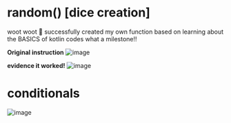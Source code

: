 # random() [dice creation]
woot woot 🎉 successfully created my own function based on learning about the BASICS of kotlin codes
what a milestone!! 

**Original instruction** 
![image](https://user-images.githubusercontent.com/64606027/159664985-5d96ba92-71f9-4a6e-bea1-2c67dcc4a9d7.png)


**evidence it worked!**
![image](https://user-images.githubusercontent.com/64606027/159667314-fc46e33c-595e-4551-bf6d-4a0fdfc54a67.png)

# conditionals
![image](https://user-images.githubusercontent.com/64606027/159846610-64ee7eec-e3cf-4d0a-84c8-dfa77362eda2.png)
